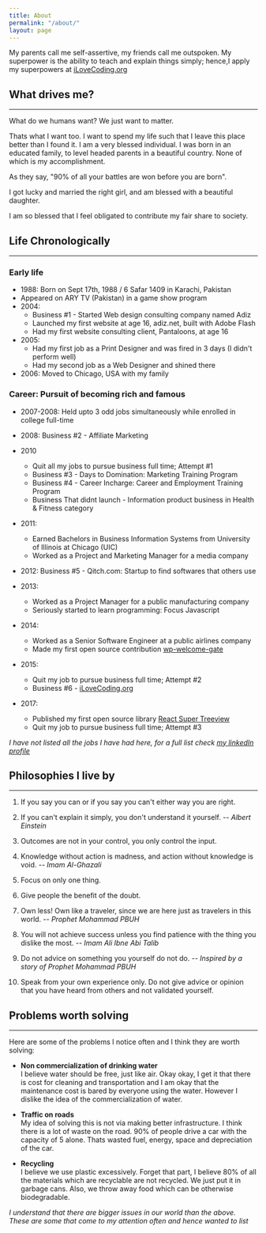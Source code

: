 ```yaml
---
title: About
permalink: "/about/"
layout: page
---
```


My parents call me self-assertive, my friends call me outspoken. My superpower is the ability to teach and explain things simply; hence,I apply my superpowers at [iLoveCoding.org](https://ilovecoding.org)

## What drives me?
---
What do we humans want? We just want to matter.

Thats what I want too. I want to spend my life such that I leave this place better than I found it. I am a very blessed individual. I was born in an educated family, to level headed parents in a beautiful country. None of which is my accomplishment.

As they say, "90% of all your battles are won before you are born".

I got lucky and married the right girl, and am blessed with a beautiful daughter.

I am so blessed that I feel obligated to contribute my fair share to society.

## Life Chronologically
---
### Early life
- 1988: Born on Sept 17th, 1988 / 6 Safar 1409 in Karachi, Pakistan
- Appeared on ARY TV (Pakistan) in a game show program
- 2004:
  - Business #1 - Started Web design consulting company named Adiz
  - Launched my first website at age 16, adiz.net, built with Adobe Flash
  - Had my first website consulting client, Pantaloons, at age 16
- 2005: 
  - Had my first job as a Print Designer and was fired in 3 days (I didn't perform well)
  - Had my second job as a Web Designer and shined there
- 2006: Moved to Chicago, USA with my family

### Career: Pursuit of becoming rich and famous
- 2007-2008: Held upto 3 odd jobs simultaneously while enrolled in college full-time

- 2008: Business #2 - Affiliate Marketing

- 2010
  - Quit all my jobs to pursue business full time; Attempt #1
  - Business #3 - Days to Domination: Marketing Training Program
  - Business #4 - Career Incharge: Career and Employment Training Program
  - Business That didnt launch - Information product business in Health & Fitness category

- 2011:
  - Earned Bachelors in Business Information Systems from University of Illinois at Chicago (UIC)
  - Worked as a Project and Marketing Manager for a media company  

- 2012: Business #5 - Qitch.com: Startup to find softwares that others use

- 2013:
  - Worked as a Project Manager for a public manufacturing company
  - Seriously started to learn programming: Focus Javascript

- 2014:
  - Worked as a Senior Software Engineer at a public airlines company
  - Made my first open source contribution [wp-welcome-gate](https://github.com/azizali/wp-welcome-gate)

- 2015:
  - Quit my job to pursue business full time; Attempt #2
  - Business #6 - [iLoveCoding.org](https://github.com/azizali/wp-welcome-gate)

- 2017:
  - Published my first open source library [React Super Treeview](https://github.com/azizali/react-super-treeview)
  - Quit my job to pursue business full time; Attempt #3

*I have not listed all the jobs I have had here, for a full list check [my linkedIn profile](https://linkedin.com/in/azizali)*

## Philosophies I live by
---
1. If you say you can or if you say you can't either way you are right.

2. If you can't explain it simply, you don't understand it yourself.
*-- Albert Einstein*

3. Outcomes are not in your control, you only control the input.

4. Knowledge without action is madness, and action without knowledge is void.
*-- Imam Al-Ghazali*

5. Focus on only one thing.

6. Give people the benefit of the doubt.

7. Own less! Own like a traveler, since we are here just as travelers in this world.
*-- Prophet Mohammad PBUH*

8. You will not achieve success unless you find patience with the thing you dislike the most.
*-- Imam Ali Ibne Abi Talib*

9. Do not advice on something you yourself do not do.
*-- Inspired by a story of Prophet Mohammad PBUH*

10. Speak from your own experience only. Do not give advice or opinion that you have heard from others and not validated yourself.

## Problems worth solving
---
Here are some of the problems I notice often and I think they are worth solving:

- **Non commercialization of drinking water**  
  I believe water should be free, just like air. Okay okay, I get it that there is cost for cleaning and transportation and I am okay that the maintenance cost is bared by everyone using the water. However I dislike the idea of the commercialization of water.

- **Traffic on roads**  
  My idea of solving this is not via making better infrastructure. I think there is a lot of waste on the road. 90% of people drive a car with the capacity of 5 alone. Thats wasted fuel, energy, space and depreciation of the car.

- **Recycling**  
  I believe we use plastic excessively. Forget that part, I believe 80% of all the materials which are recyclable are not recycled. We just put it in garbage cans. Also, we throw away food which can be otherwise biodegradable.

*I understand that there are bigger issues in our world than the above. These are some that come to my attention often and hence wanted to list*
  
